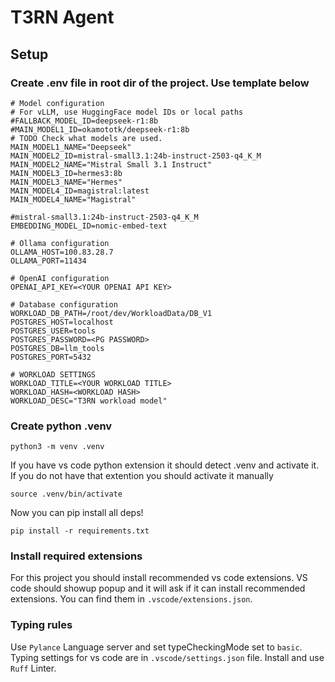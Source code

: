 
# T3RN Agent

## Setup

### Create .env file in root dir of the project. Use template below
```
# Model configuration
# For vLLM, use HuggingFace model IDs or local paths
#FALLBACK_MODEL_ID=deepseek-r1:8b
#MAIN_MODEL1_ID=okamototk/deepseek-r1:8b
# TODO Check what models are used.
MAIN_MODEL1_NAME="Deepseek"
MAIN_MODEL2_ID=mistral-small3.1:24b-instruct-2503-q4_K_M
MAIN_MODEL2_NAME="Mistral Small 3.1 Instruct"
MAIN_MODEL3_ID=hermes3:8b
MAIN_MODEL3_NAME="Hermes"
MAIN_MODEL4_ID=magistral:latest
MAIN_MODEL4_NAME="Magistral"

#mistral-small3.1:24b-instruct-2503-q4_K_M
EMBEDDING_MODEL_ID=nomic-embed-text

# Ollama configuration
OLLAMA_HOST=100.83.28.7
OLLAMA_PORT=11434

# OpenAI configuration
OPENAI_API_KEY=<YOUR OPENAI API KEY>

# Database configuration
WORKLOAD_DB_PATH=/root/dev/WorkloadData/DB_V1
POSTGRES_HOST=localhost
POSTGRES_USER=tools
POSTGRES_PASSWORD=<PG PASSWORD>
POSTGRES_DB=llm_tools
POSTGRES_PORT=5432

# WORKLOAD SETTINGS 
WORKLOAD_TITLE=<YOUR WORKLOAD TITLE>
WORKLOAD_HASH=<WORKLOAD HASH>
WORKLOAD_DESC="T3RN workload model" 
```

### Create python .venv
```
python3 -m venv .venv
```
If you have vs code python extension it should detect .venv and activate it. If you do not have that extention you should activate it manually
```
source .venv/bin/activate
```
Now you can pip install all deps!
```
pip install -r requirements.txt 
```

### Install required extensions
For this project you should install recommended vs code extensions. 
VS code should showup popup and it will ask if it can install recommended extensions.
You can find them in `.vscode/extensions.json`.

### Typing rules
Use `Pylance` Language server and set typeCheckingMode set to `basic`. Typing settings for vs code are in `.vscode/settings.json` file. Install and use `Ruff` Linter.

